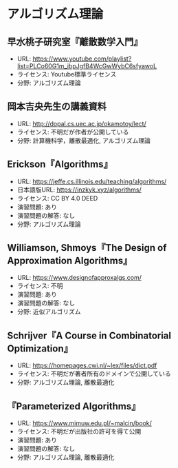 # アルゴリズム理論

## 早水桃子研究室『離散数学入門』

* URL: <https://www.youtube.com/playlist?list=PLCo60G1m_ibpJgfB4WcGwWybC6sfyawoL>
* ライセンス: Youtube標準ライセンス
* 分野: アルゴリズム理論

## 岡本吉央先生の講義資料

* URL: <http://dopal.cs.uec.ac.jp/okamotoy/lect/>
* ライセンス: 不明だが作者が公開している
* 分野: 計算機科学，離散最適化, アルゴリズム理論

## Erickson『Algorithms』

* URL: <https://jeffe.cs.illinois.edu/teaching/algorithms/>
* 日本語版URL: <https://inzkyk.xyz/algorithms/>
* ライセンス: CC BY 4.0 DEED
* 演習問題: あり
* 演習問題の解答: なし
* 分野: アルゴリズム理論

## Williamson, Shmoys『The Design of Approximation Algorithms』

* URL: <https://www.designofapproxalgs.com/>
* ライセンス: 不明
* 演習問題: あり
* 演習問題の解答: なし
* 分野: 近似アルゴリズム

## Schrijver『A Course in Combinatorial Optimization』

* URL: <https://homepages.cwi.nl/~lex/files/dict.pdf>
* ライセンス: 不明だが著者所有のドメインで公開している
* 分野: アルゴリズム理論, 離散最適化

## 『Parameterized Algorithms』

* URL: <https://www.mimuw.edu.pl/~malcin/book/>
* ライセンス: 不明だが出版社の許可を得て公開
* 演習問題: あり
* 演習問題の解答: なし
* 分野: アルゴリズム理論, 離散最適化